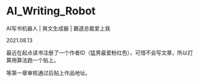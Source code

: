 # AI_Writing_Robot
AI写书机器人 | 爽文生成器 | 霸道总裁爱上我

2021.08.13

最近在起点读书注册了一个作者ID（猛男最爱粉红色），可惜不会写文章，所以打算用算法跑一个贴上。

等第一章审核通过后贴上作品地址。

